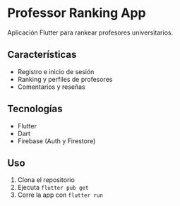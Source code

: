 # Professor Ranking App

Aplicación Flutter para rankear profesores universitarios.

## Características
- Registro e inicio de sesión
- Ranking y perfiles de profesores
- Comentarios y reseñas

## Tecnologías
- Flutter
- Dart
- Firebase (Auth y Firestore)

## Uso
1. Clona el repositorio
2. Ejecuta `flutter pub get`
3. Corre la app con `flutter run`
